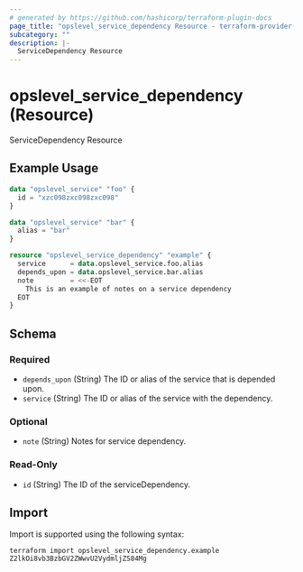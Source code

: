 ```yaml
---
# generated by https://github.com/hashicorp/terraform-plugin-docs
page_title: "opslevel_service_dependency Resource - terraform-provider-opslevel"
subcategory: ""
description: |-
  ServiceDependency Resource
---
```


# opslevel_service_dependency (Resource)

ServiceDependency Resource

## Example Usage

```terraform
data "opslevel_service" "foo" {
  id = "xzc098zxc098zxc098"
}

data "opslevel_service" "bar" {
  alias = "bar"
}

resource "opslevel_service_dependency" "example" {
  service      = data.opslevel_service.foo.alias
  depends_upon = data.opslevel_service.bar.alias
  note         = <<-EOT
    This is an example of notes on a service dependency
  EOT
}
```

<!-- schema generated by tfplugindocs -->
## Schema

### Required

- `depends_upon` (String) The ID or alias of the service that is depended upon.
- `service` (String) The ID or alias of the service with the dependency.

### Optional

- `note` (String) Notes for service dependency.

### Read-Only

- `id` (String) The ID of the serviceDependency.

## Import

Import is supported using the following syntax:

```shell
terraform import opslevel_service_dependency.example Z2lkOi8vb3BzbGV2ZWwvU2VydmljZS84Mg
```

